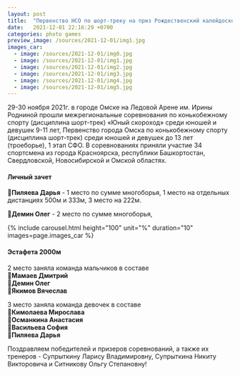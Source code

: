 ```yaml
---
layout: post
title:  "Первенство НСО по шорт-треку на приз Рождественский калейдоскоп. Итоги"
date:   2021-12-01 22:16:29 +0700
categories: photo games
preview_image: /sources/2021-12-01/img1.jpg
images_car: 
  - image: /sources/2021-12-01/img0.jpg
  - image: /sources/2021-12-01/img1.jpg
  - image: /sources/2021-12-01/img2.jpg
  - image: /sources/2021-12-01/img3.jpg
  - image: /sources/2021-12-01/img4.jpg
  - image: /sources/2021-12-01/img5.jpg
---
```



29-30 ноября 2021г. в городе Омске на Ледовой Арене им. Ирины Родниной прошли межрегиональные соревнования по конькобежному спорту (дисциплина шорт-трек) «Юный скороход» среди юношей и девушек 9-11 лет, Первенство города Омска по конькобежному спорту (дисциплина шорт-трек) среди юношей и девушек до 13 лет (троеборье), 1 этап СФО.
В соревнованиях приняли участие 34 спортсмена из города Красноярска, республики Башкортостан, Свердловской, Новосибирской и Омской областях.


#### Личный зачет

🥇**Пиляева Дарья** - 1 место по сумме многоборья, 1 место на отдельных дистанциях 500м и 333м, 3 место на 222м.

🥈**Демин Олег** - 2 место по сумме многоборья,

{% include carousel.html height="100" unit="%" duration="10" images=page.images_car %}

#### Эстафета 2000м
2 место заняла команда мальчиков в составе  
 🥈**Мамаев Дмитрий**  
 🥈**Демин Олег**  
 🥈**Якимов Вячеслав**  

3 место заняла команда девочек в составе  
 🥉**Кимолаева Мирослава**  
 🥉**Османкина Анастасия**  
 🥉**Васильева София**  
 🥉**Пиляева Дарья**  

Поздравляем победителей и призеров соревнований, а также их тренеров - Супрыткину Ларису Владимировну, Супрыткина Никиту Викторовича и Ситникову Ольгу Степановну!


